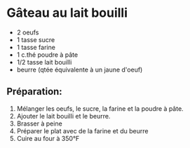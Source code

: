 # Gâteau au lait bouilli

- 2 oeufs
- 1 tasse sucre
- 1 tasse farine
- 1 c.thé poudre à pâte
- 1/2 tasse lait bouilli
- beurre (qtée équivalente à un jaune d'oeuf)

## Préparation:

1. Mélanger les oeufs, le sucre, la farine et la poudre à pâte.
2. Ajouter le lait bouilli et le beurre.
3. Brasser à peine
4. Préparer le plat avec de la farine et du beurre
5. Cuire au four à 350°F
